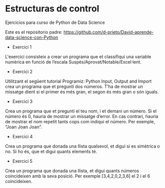 # Estructuras de control 

Ejercicios para curso de Python de Data Science

Este es el repositorio padre: https://github.com/d-prieto/David-aprende-data-science-con-Python

- Exercici 1

L'exercici consisteix a crear un programa que et classifiqui una variable numèrica en funció de l’escala Suspès/Aprovat/Notable/Excel·lent.

- Exercici 2

Utilitzant el següent tutorial Programiz: Python Input, Output and Import crea un programa que et pregunti dos números. T’ha de mostrar un missatge dient si el primer és més gran, el segon és més gran o són iguals.

- Exercici 3

Crea un programa que et pregunti el teu nom, i et demani un número. Si el número és 0, hauria de mostrar un missatge d’error. En cas contrari, hauria de mostrar el nom repetit tants cops com indiqui el número. Per exemple, “Joan Joan Joan”.

- Exercici 4

Crea un programa que donada una llista qualsevol, et digui si es simètrica o no. Si ho és, que et digui quants elements té.

- Exercici 5

Crea un programa que donada una llista, et digui quants números coincideixen amb la seva posició. Per exemple [3,4,2,0,2,3,6] el 2 i el 6 coincideixen.
